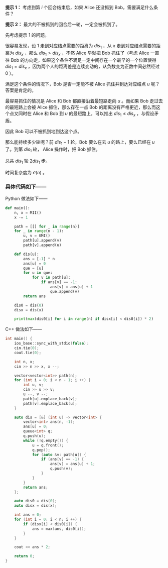 **提示 1：** 考虑到第 $i$ 个回合结束后，如果 Alice 还没抓到 Bob，需要满足什么条件？

**提示 2：** 最大的不被抓到的回合后一轮，一定会被抓到了。

先考虑提示 1 的问题。

很容易发现，设 $1$ 走到对应结点需要的距离为 $dis_1$ ，从 $x$ 走到对应结点需要的距离为 $dis_x$ ，那么 $dis_1\gt dis_x$ ，不然 Alice 早就把 Bob 抓住了（考虑 Alice 一直往 Bob 的方向走，如果这个条件不满足一定中间存在一个最早的一个位置使得 $dis_1=dis_x$ ，因为两个人的距离差是连续变动的，从负数变为正数中间必然经过 $0$ ）。

满足这个条件的情况下，Bob 是否一定能不被 Alice 抓住并到达对应结点 $u$ 呢？答案是肯定的。

最容易抓住的情况是 Alice 和 Bob 都直接沿着最短路走向 $u$ 。而如果 Bob 走过去的最短路上会被 Alice 抓住，那么存在一点 Bob 的距离没有严格更近，那么而这个点又同时在 Alice 和 Bob 到 $u$ 的最短路上，可以推出 $dis_1\leq dis_x$ ，与假设矛盾。

因此 Bob 可以不被抓到地到达这个点。

那么能持续多少轮呢？前 $dis_1-1$ 轮，Bob 要么在去 $u$ 的路上，要么已经在 $u$ 了。到第 $dis_1$ 轮， Alice 操作时，把 Bob 抓住。

总共 $dis_1$ 轮 $2dis_1$ 步。

时间复杂度为 $\mathcal{O}(n)$ 。

### 具体代码如下——

Python 做法如下——

```Python []
def main():
    n, x = MII()
    x -= 1

    path = [[] for _ in range(n)]
    for _ in range(n - 1):
        u, v = GMI()
        path[u].append(v)
        path[v].append(u)

    def dis(u):
        ans = [-1] * n
        ans[u] = 0
        que = [u]
        for u in que:
            for v in path[u]:
                if ans[v] == -1:
                    ans[v] = ans[u] + 1
                    que.append(v)
        return ans

    dis0 = dis(0)
    disx = dis(x)

    print(max(dis0[i] for i in range(n) if disx[i] < dis0[i]) * 2)
```

C++ 做法如下——

```cpp []
int main() {
    ios_base::sync_with_stdio(false);
    cin.tie(0);
    cout.tie(0);

    int n, x;
    cin >> n >> x, x --;

    vector<vector<int>> path(n);
    for (int i = 0; i < n - 1; i ++) {
        int u, v;
        cin >> u >> v;
        u --, v --;
        path[u].emplace_back(v);
        path[v].emplace_back(u);
    }

    auto dis = [&] (int u) -> vector<int> {
        vector<int> ans(n, -1);
        ans[u] = 0;
        queue<int> q;
        q.push(u);
        while (!q.empty()) {
            u = q.front();
            q.pop();
            for (auto &v: path[u]) {
                if (ans[v] == -1) {
                    ans[v] = ans[u] + 1;
                    q.push(v);
                }
            }
        }
        return ans;
    };

    auto dis0 = dis(0);
    auto disx = dis(x);

    int ans = 0;
    for (int i = 0; i < n; i ++) {
        if (disx[i] < dis0[i]) {
            ans = max(ans, dis0[i]);
        }
    }

    cout << ans * 2;

    return 0;
}
```

